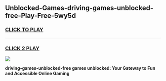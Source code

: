 
## Unblocked-Games-driving-games-unblocked-free-Play-Free-5wy5d
<h3>
<a href="https://premium76.site?title=driving-games-unblocked-free&ref=22A">CLICK TO PLAY</a></h3>
<hr>

<h3>
<a href="https://premium76.site?title=driving-games-unblocked-free&ref=22A">CLICK 2 PLAY</a>
  
</h3>

<a href="https://premium76.site?title=driving-games-unblocked-free&ref=22A"><img src="https://clearcache.store/games.png"></a>


**driving-games-unblocked-free games unblocked: Your Gateway to Fun and Accessible Online Gaming**
